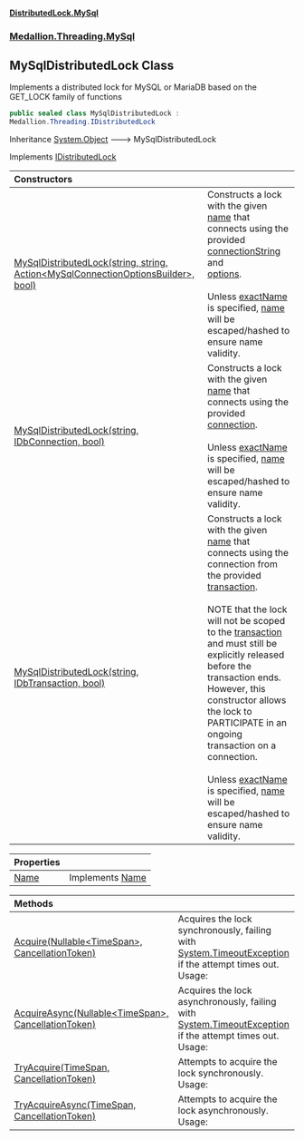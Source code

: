 #### [DistributedLock.MySql](README.md 'README')
### [Medallion.Threading.MySql](Medallion.Threading.MySql.md 'Medallion.Threading.MySql')

## MySqlDistributedLock Class

Implements a distributed lock for MySQL or MariaDB based on the GET_LOCK family of functions

```csharp
public sealed class MySqlDistributedLock :
Medallion.Threading.IDistributedLock
```

Inheritance [System.Object](https://docs.microsoft.com/en-us/dotnet/api/System.Object 'System.Object') &#129106; MySqlDistributedLock

Implements [IDistributedLock](https://github.com/madelson/DistributedLock/tree/default-documentation/docs/api/DistributedLock.Core/IDistributedLock.md 'Medallion.Threading.IDistributedLock')

| Constructors | |
| :--- | :--- |
| [MySqlDistributedLock(string, string, Action&lt;MySqlConnectionOptionsBuilder&gt;, bool)](MySqlDistributedLock..ctor.PsVoAEVfWkGp+4s0eOgjkA.md 'Medallion.Threading.MySql.MySqlDistributedLock.MySqlDistributedLock(string, string, System.Action<Medallion.Threading.MySql.MySqlConnectionOptionsBuilder>, bool)') | Constructs a lock with the given [name](MySqlDistributedLock..ctor.PsVoAEVfWkGp+4s0eOgjkA.md#Medallion.Threading.MySql.MySqlDistributedLock.MySqlDistributedLock(string,string,System.Action_Medallion.Threading.MySql.MySqlConnectionOptionsBuilder_,bool).name 'Medallion.Threading.MySql.MySqlDistributedLock.MySqlDistributedLock(string, string, System.Action<Medallion.Threading.MySql.MySqlConnectionOptionsBuilder>, bool).name') that connects using the provided [connectionString](MySqlDistributedLock..ctor.PsVoAEVfWkGp+4s0eOgjkA.md#Medallion.Threading.MySql.MySqlDistributedLock.MySqlDistributedLock(string,string,System.Action_Medallion.Threading.MySql.MySqlConnectionOptionsBuilder_,bool).connectionString 'Medallion.Threading.MySql.MySqlDistributedLock.MySqlDistributedLock(string, string, System.Action<Medallion.Threading.MySql.MySqlConnectionOptionsBuilder>, bool).connectionString') and<br/>[options](MySqlDistributedLock..ctor.PsVoAEVfWkGp+4s0eOgjkA.md#Medallion.Threading.MySql.MySqlDistributedLock.MySqlDistributedLock(string,string,System.Action_Medallion.Threading.MySql.MySqlConnectionOptionsBuilder_,bool).options 'Medallion.Threading.MySql.MySqlDistributedLock.MySqlDistributedLock(string, string, System.Action<Medallion.Threading.MySql.MySqlConnectionOptionsBuilder>, bool).options').<br/><br/>Unless [exactName](MySqlDistributedLock..ctor.PsVoAEVfWkGp+4s0eOgjkA.md#Medallion.Threading.MySql.MySqlDistributedLock.MySqlDistributedLock(string,string,System.Action_Medallion.Threading.MySql.MySqlConnectionOptionsBuilder_,bool).exactName 'Medallion.Threading.MySql.MySqlDistributedLock.MySqlDistributedLock(string, string, System.Action<Medallion.Threading.MySql.MySqlConnectionOptionsBuilder>, bool).exactName') is specified, [name](MySqlDistributedLock..ctor.PsVoAEVfWkGp+4s0eOgjkA.md#Medallion.Threading.MySql.MySqlDistributedLock.MySqlDistributedLock(string,string,System.Action_Medallion.Threading.MySql.MySqlConnectionOptionsBuilder_,bool).name 'Medallion.Threading.MySql.MySqlDistributedLock.MySqlDistributedLock(string, string, System.Action<Medallion.Threading.MySql.MySqlConnectionOptionsBuilder>, bool).name') will be escaped/hashed to ensure name validity. |
| [MySqlDistributedLock(string, IDbConnection, bool)](MySqlDistributedLock..ctor.Gw0JTgvDod2OkXGtyloMgg.md 'Medallion.Threading.MySql.MySqlDistributedLock.MySqlDistributedLock(string, System.Data.IDbConnection, bool)') | Constructs a lock with the given [name](MySqlDistributedLock..ctor.Gw0JTgvDod2OkXGtyloMgg.md#Medallion.Threading.MySql.MySqlDistributedLock.MySqlDistributedLock(string,System.Data.IDbConnection,bool).name 'Medallion.Threading.MySql.MySqlDistributedLock.MySqlDistributedLock(string, System.Data.IDbConnection, bool).name') that connects using the provided [connection](MySqlDistributedLock..ctor.Gw0JTgvDod2OkXGtyloMgg.md#Medallion.Threading.MySql.MySqlDistributedLock.MySqlDistributedLock(string,System.Data.IDbConnection,bool).connection 'Medallion.Threading.MySql.MySqlDistributedLock.MySqlDistributedLock(string, System.Data.IDbConnection, bool).connection').<br/><br/>Unless [exactName](MySqlDistributedLock..ctor.Gw0JTgvDod2OkXGtyloMgg.md#Medallion.Threading.MySql.MySqlDistributedLock.MySqlDistributedLock(string,System.Data.IDbConnection,bool).exactName 'Medallion.Threading.MySql.MySqlDistributedLock.MySqlDistributedLock(string, System.Data.IDbConnection, bool).exactName') is specified, [name](MySqlDistributedLock..ctor.Gw0JTgvDod2OkXGtyloMgg.md#Medallion.Threading.MySql.MySqlDistributedLock.MySqlDistributedLock(string,System.Data.IDbConnection,bool).name 'Medallion.Threading.MySql.MySqlDistributedLock.MySqlDistributedLock(string, System.Data.IDbConnection, bool).name') will be escaped/hashed to ensure name validity. |
| [MySqlDistributedLock(string, IDbTransaction, bool)](MySqlDistributedLock..ctor.7PfsrTn0xgkLTsBbB0BbVw.md 'Medallion.Threading.MySql.MySqlDistributedLock.MySqlDistributedLock(string, System.Data.IDbTransaction, bool)') | Constructs a lock with the given [name](MySqlDistributedLock..ctor.7PfsrTn0xgkLTsBbB0BbVw.md#Medallion.Threading.MySql.MySqlDistributedLock.MySqlDistributedLock(string,System.Data.IDbTransaction,bool).name 'Medallion.Threading.MySql.MySqlDistributedLock.MySqlDistributedLock(string, System.Data.IDbTransaction, bool).name') that connects using the connection from the provided [transaction](MySqlDistributedLock..ctor.7PfsrTn0xgkLTsBbB0BbVw.md#Medallion.Threading.MySql.MySqlDistributedLock.MySqlDistributedLock(string,System.Data.IDbTransaction,bool).transaction 'Medallion.Threading.MySql.MySqlDistributedLock.MySqlDistributedLock(string, System.Data.IDbTransaction, bool).transaction').<br/><br/>NOTE that the lock will not be scoped to the [transaction](MySqlDistributedLock..ctor.7PfsrTn0xgkLTsBbB0BbVw.md#Medallion.Threading.MySql.MySqlDistributedLock.MySqlDistributedLock(string,System.Data.IDbTransaction,bool).transaction 'Medallion.Threading.MySql.MySqlDistributedLock.MySqlDistributedLock(string, System.Data.IDbTransaction, bool).transaction') and must still be explicitly released before the transaction ends.<br/>However, this constructor allows the lock to PARTICIPATE in an ongoing transaction on a connection.<br/><br/>Unless [exactName](MySqlDistributedLock..ctor.7PfsrTn0xgkLTsBbB0BbVw.md#Medallion.Threading.MySql.MySqlDistributedLock.MySqlDistributedLock(string,System.Data.IDbTransaction,bool).exactName 'Medallion.Threading.MySql.MySqlDistributedLock.MySqlDistributedLock(string, System.Data.IDbTransaction, bool).exactName') is specified, [name](MySqlDistributedLock..ctor.7PfsrTn0xgkLTsBbB0BbVw.md#Medallion.Threading.MySql.MySqlDistributedLock.MySqlDistributedLock(string,System.Data.IDbTransaction,bool).name 'Medallion.Threading.MySql.MySqlDistributedLock.MySqlDistributedLock(string, System.Data.IDbTransaction, bool).name') will be escaped/hashed to ensure name validity. |

| Properties | |
| :--- | :--- |
| [Name](MySqlDistributedLock.Name.md 'Medallion.Threading.MySql.MySqlDistributedLock.Name') | Implements [Name](https://github.com/madelson/DistributedLock/tree/default-documentation/docs/api/DistributedLock.Core/IDistributedLock.Name.md 'Medallion.Threading.IDistributedLock.Name') |

| Methods | |
| :--- | :--- |
| [Acquire(Nullable&lt;TimeSpan&gt;, CancellationToken)](MySqlDistributedLock.Acquire.r/fV/58/g2xfKSkMNPcJIQ.md 'Medallion.Threading.MySql.MySqlDistributedLock.Acquire(System.Nullable<System.TimeSpan>, System.Threading.CancellationToken)') | Acquires the lock synchronously, failing with [System.TimeoutException](https://docs.microsoft.com/en-us/dotnet/api/System.TimeoutException 'System.TimeoutException') if the attempt times out. Usage: |
| [AcquireAsync(Nullable&lt;TimeSpan&gt;, CancellationToken)](MySqlDistributedLock.AcquireAsync.4BoOdZqpZP277VPAU321Nw.md 'Medallion.Threading.MySql.MySqlDistributedLock.AcquireAsync(System.Nullable<System.TimeSpan>, System.Threading.CancellationToken)') | Acquires the lock asynchronously, failing with [System.TimeoutException](https://docs.microsoft.com/en-us/dotnet/api/System.TimeoutException 'System.TimeoutException') if the attempt times out. Usage: |
| [TryAcquire(TimeSpan, CancellationToken)](MySqlDistributedLock.TryAcquire.7Uu3aSVcXR87JPC85D/j6w.md 'Medallion.Threading.MySql.MySqlDistributedLock.TryAcquire(System.TimeSpan, System.Threading.CancellationToken)') | Attempts to acquire the lock synchronously. Usage: |
| [TryAcquireAsync(TimeSpan, CancellationToken)](MySqlDistributedLock.TryAcquireAsync.PuScySfWO2UMl6rfaBoiww.md 'Medallion.Threading.MySql.MySqlDistributedLock.TryAcquireAsync(System.TimeSpan, System.Threading.CancellationToken)') | Attempts to acquire the lock asynchronously. Usage: |
